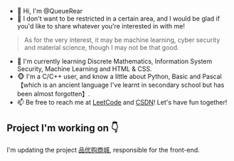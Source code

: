 - 👋 Hi, I'm @QueueRear
- 👀 I don't want to be restricted in a certain area, and I would be glad if you'd like to share whatever you're interested in with me!
> As for the very interest, it may be machine learning, cyber security and material science, though I may not be that good.
- 🌱 I'm currently learning Discrete Mathematics, Information System Security, Machine Learning and HTML & CSS.
- 🐵 I'm a C/C++ user, and know a little about Python, Basic and Pascal【which is an ancient language I've learnt in secondary school but has been almost forgotten】.
- 📫 Be free to reach me at [LeetCode](https://leetcode-cn.com/u/queue_rear/) and [CSDN](https://blog.csdn.net/rear_queue?spm=1000.2115.3001.5343)! Let's have fun together!
<!--- - 💞️ I’m looking to collaborate on ... --->
<!---
QueueRear/QueueRear is a ✨ special ✨ repository because its `README.md` (this file) appears on your GitHub profile.
You can click the Preview link to take a look at your changes.
--->
## Project I'm working on 👇
I'm updating the project [品优购商城](https://github.com/QueueRear/PinyouShopping), responsible for the front-end.

